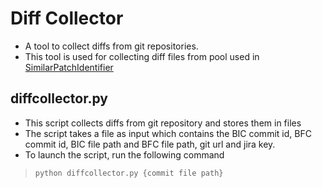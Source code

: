 # Diff Collector
- A tool to collect diffs from git repositories.
- This tool is used for collecting diff files from pool used in [SimilarPatchIdentifier](https://github.com/ISEL-HGU/SimilarPatchIdentifier)

## diffcollector.py
- This script collects diffs from git repository and stores them in files
- The script takes a file as input which contains the BIC commit id, BFC commit id, BIC file path and BFC file path, git url and jira key.
- To launch the script, run the following command
> `python diffcollector.py {commit file path}`